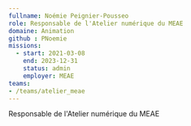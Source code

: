```yaml
---
fullname: Noémie Peignier-Pousseo
role: Responsable de l'Atelier numérique du MEAE
domaine: Animation
github : PNoemie 
missions:
  - start: 2021-03-08
    end: 2023-12-31
    status: admin
    employer: MEAE
teams:
- /teams/atelier_meae
---
```


Responsable de l'Atelier numérique du MEAE

